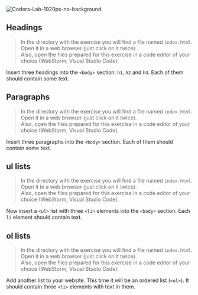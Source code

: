 ![Coders-Lab-1920px-no-background](https://user-images.githubusercontent.com/30623667/104709394-2cabee80-571f-11eb-9518-ea6a794e558e.png)


## Headings

> In the directory with the exercise you will find a file named `index.html`. Open it in a web browser (just click on it twice).  
> Also, open the files prepared for this exercise in a code editor of your choice (WebStorm, Visual Studio Code).


Insert three headings into the `<body>` section: `h1`, `h2` and `h3`. Each of them should contain some text.


## Paragraphs

> In the directory with the exercise you will find a file named `index.html`. Open it in a web browser (just click on it twice).  
> Also, open the files prepared for this exercise in a code editor of your choice (WebStorm, Visual Studio Code).

Insert three paragraphs into the `<body>` section. Each of them should contain some text.


## ul lists

> In the directory with the exercise you will find a file named `index.html`. Open it in a web browser (just click on it twice).  
> Also, open the files prepared for this exercise in a code editor of your choice (WebStorm, Visual Studio Code).

Now insert a `<ul>` list with three `<li>` elements into the `<body>` section. Each `li` element should contain text.


## ol lists

> In the directory with the exercise you will find a file named `index.html`. Open it in a web browser (just click on it twice).  
> Also, open the files prepared for this exercise in a code editor of your choice (WebStorm, Visual Studio Code).

Add another list to your website. This time it will be an ordered list (`<ol>`). It should contain three `<li>` elements with text in them.
